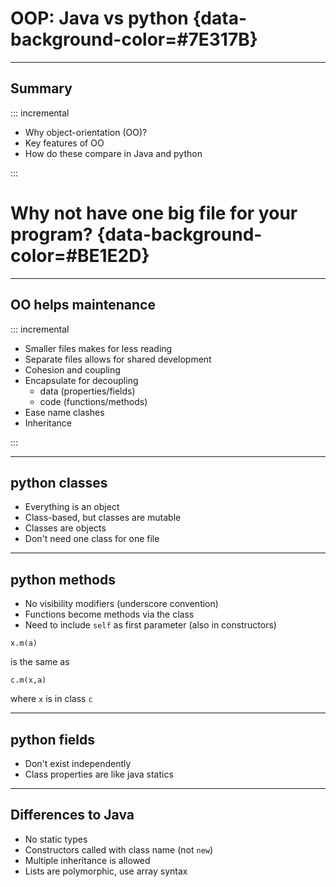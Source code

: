 # OOP: Java vs python {data-background-color=#7E317B}

---

## Summary

::: incremental

- Why object-orientation (OO)?
- Key features of OO
- How do these compare in Java and python

:::


# Why not have one big file for your program? {data-background-color=#BE1E2D}

---

## OO helps maintenance

::: incremental

- Smaller files makes for less reading
- Separate files allows for shared development
- Cohesion and coupling
- Encapsulate for decoupling
  - data (properties/fields)
  - code (functions/methods)
- Ease name clashes
- Inheritance

:::

---

## python classes

- Everything is an object
- Class-based, but classes are mutable
- Classes are objects
- Don't need one class for one file

--- 

## python methods

- No visibility modifiers (underscore convention)
- Functions become methods via the class
- Need to include `self` as first parameter (also in constructors)
```
x.m(a)
```
is the same as
```
c.m(x,a)
```
where `x` is in class `c`


---

## python fields

- Don't exist independently
- Class properties are like java statics

---

## Differences to Java

- No static types
- Constructors called with class name (not `new`)
- Multiple inheritance is allowed
- Lists are polymorphic, use array syntax
